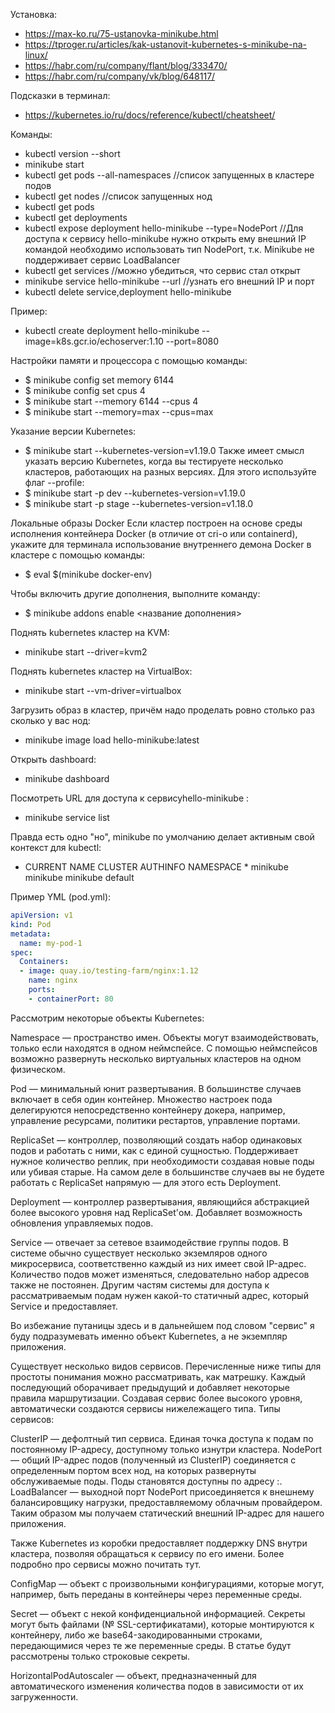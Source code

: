 Установка:  
* https://max-ko.ru/75-ustanovka-minikube.html  
* https://tproger.ru/articles/kak-ustanovit-kubernetes-s-minikube-na-linux/
* https://habr.com/ru/company/flant/blog/333470/
* https://habr.com/ru/company/vk/blog/648117/

Подсказки в терминал:
* https://kubernetes.io/ru/docs/reference/kubectl/cheatsheet/

Команды:  
- kubectl version --short
- minikube start
- kubectl get pods --all-namespaces //список запущенных в кластере подов
- kubectl get nodes //список запущенных нод
- kubectl get pods
- kubectl get deployments
- kubectl expose deployment hello-minikube --type=NodePort //Для доступа к сервису hello-minikube нужно открыть ему внешний IP командой 
необходимо использовать тип NodePort, т.к. Minikube не поддерживает сервис LoadBalancer
- kubectl get services //можно убедиться, что сервис стал открыт
- minikube service hello-minikube --url //узнать его внешний IP и порт
- kubectl delete service,deployment hello-minikube

Пример:  
- kubectl create deployment hello-minikube --image=k8s.gcr.io/echoserver:1.10 --port=8080

Настройки памяти и процессора с помощью команды:
- $ minikube config set memory 6144
- $ minikube config set cpus 4
- $ minikube start --memory 6144 --cpus 4
- $ minikube start --memory=max --cpus=max

Указание версии Kubernetes:
- $ minikube start --kubernetes-version=v1.19.0
Также имеет смысл указать версию Kubernetes, когда вы тестируете несколько кластеров, работающих на разных версиях. Для этого используйте флаг --profile:
- $ minikube start -p dev --kubernetes-version=v1.19.0
- $ minikube start -p stage --kubernetes-version=v1.18.0

Локальные образы Docker
Если кластер построен на основе среды исполнения контейнера Docker (в отличие от cri-o или containerd), укажите для терминала использование внутреннего демона Docker в кластере с помощью команды:
- $ eval $(minikube docker-env)

Чтобы включить другие дополнения, выполните команду:
- $ minikube addons enable <название дополнения>

Поднять kubernetes кластер на KVM:
- minikube start --driver=kvm2

Поднять kubernetes кластер на VirtualBox:
- minikube start --vm-driver=virtualbox

Загрузить образ в кластер, причём надо проделать ровно столько раз сколько у вас нод:
- minikube image load hello-minikube:latest

Открыть dashboard:
- minikube dashboard

Посмотреть URL для доступа к сервисуhello-minikube :
- minikube service list

Правда есть одно "но", minikube по умолчанию делает активным свой контекст для kubectl:
- CURRENT  NAME  CLUSTER  AUTHINFO  NAMESPACE * minikube minikube minikube default

Пример YML (pod.yml):
``` yml
apiVersion: v1
kind: Pod
metadata:
  name: my-pod-1
spec:
  Containers:
  - image: quay.io/testing-farm/nginx:1.12
    name: nginx
    ports:
    - containerPort: 80
```

Рассмотрим некоторые объекты Kubernetes:


Namespace — пространство имен. Объекты могут взаимодействовать, только если находятся в одном неймспейсе. С помощью неймспейсов возможно развернуть несколько виртуальных кластеров на одном физическом.


Pod — минимальный юнит развертывания. В большинстве случаев включает в себя один контейнер. Множество настроек пода делегируются непосредственно контейнеру докера, например, управление ресурсами, политики рестартов, управление портами.


ReplicaSet — контроллер, позволяющий создать набор одинаковых подов и работать с ними, как с единой сущностью. Поддерживает нужное количество реплик, при необходимости создавая новые поды или убивая старые. На самом деле в большинстве случаев вы не будете работать с ReplicaSet напрямую — для этого есть Deployment.


Deployment — контроллер развертывания, являющийся абстракцией более высокого уровня над ReplicaSet'ом. Добавляет возможность обновления управляемых подов.


Service — отвечает за сетевое взаимодействие группы подов. В системе обычно существует несколько экземляров одного микросервиса, соответственно каждый из них имеет свой IP-адрес. Количество подов может изменяться, следовательно набор адресов также не постоянен. Другим частям системы для доступа к рассматриваемым подам нужен какой-то статичный адрес, который Service и предоставляет.


Во избежание путаницы здесь и в дальнейшем под словом "сервис" я буду подразумевать именно объект Kubernetes, а не экземпляр приложения.


Существует несколько видов сервисов. Перечисленные ниже типы для простоты понимания можно рассматривать, как матрешку. Каждый последующий оборачивает предыдущий и добавляет некоторые правила маршрутизации. Создавая сервис более высокого уровня, автоматически создаются сервисы нижележащего типа. Типы сервисов:


ClusterIP — дефолтный тип сервиса. Единая точка доступа к подам по постоянному IP-адресу, доступному только изнутри кластера.
NodePort — общий IP-адрес подов (полученный из ClusterIP) соединяется с определенным портом всех нод, на которых развернуты обслуживаемые поды. Поды становятся доступны по адресу <NodeIP>:<NodePort>.
LoadBalancer — выходной порт NodePort присоединяется к внешнему балансировщику нагрузки, предоставляемому облачным провайдером. Таким образом мы получаем статический внешний IP-адрес для нашего приложения.

Также Kubernetes из коробки предоставляет поддержку DNS внутри кластера, позволяя обращаться к сервису по его имени. Более подробно про сервисы можно почитать тут.


ConfigMap — объект с произвольными конфигурациями, которые могут, например, быть переданы в контейнеры через переменные среды.


Secret — объект с некой конфиденциальной информацией. Секреты могут быть файлами (№ SSL-сертификатами), которые монтируются к контейнеру, либо же base64-закодированными строками, передающимися через те же переменные среды. В статье будут рассмотрены только строковые секреты.


HorizontalPodAutoscaler — объект, предназначенный для автоматического изменения количества подов в зависимости от их загруженности.


